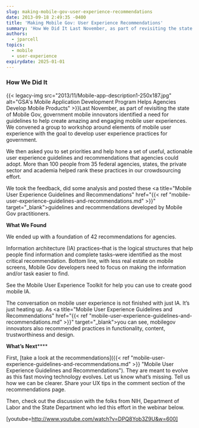 ```yaml
---
slug: making-mobile-gov-user-experience-recommendations
date: 2013-09-18 2:49:35 -0400
title: 'Making Mobile Gov: User Experience Recommendations'
summary: 'How We Did It Last November, as part of revisiting the state of Mobile Gov, government mobile innovators identified a need for guidelines to help create amazing and engaging mobile user experiences. We convened a group to workshop around elements of mobile user experience with the'
authors:
  - jparcell
topics:
  - mobile
  - user-experience
expirydate: 2025-01-01
---
```


### How We Did It

{{< legacy-img src="2013/11/Mobile-app-description1-250x187.jpg" alt="GSA's Mobile Application Development Program Helps Agencies Develop Mobile Products" >}}Last November, as part of revisiting the state of Mobile Gov, government mobile innovators identified a need for guidelines to help create amazing and engaging mobile user experiences. We convened a group to workshop around elements of mobile user experience with the goal to develop user experience practices for government.

We then asked you to set priorities and help hone a set of useful, actionable user experience guidelines and recommendations that agencies could adopt. More than 100 people from 35 federal agencies, states, the private sector and academia helped rank these practices in our crowdsourcing effort.

We took the feedback, did some analysis and posted these <a title="Mobile User Experience Guidelines and Recommendations" href="{{< ref "mobile-user-experience-guidelines-and-recommendations.md" >}}" target="_blank">guidelines and recommendations</a> developed by Mobile Gov practitioners.

**What We Found**

We ended up with a foundation of 42 recommendations for agencies.

Information architecture (IA) practices&#8211;that is the logical structures that help people find information and complete tasks&#8211;were identified as the most critical recommendation. Bottom line, with less real estate on mobile screens, Mobile Gov developers need to focus on making the information and/or task easier to find.

See the Mobile User Experience Toolkit for help you can use to create good mobile IA.

The conversation on mobile user experience is not finished with just IA. It’s just heating up. As <a title="Mobile User Experience Guidelines and Recommendations" href="{{< ref "mobile-user-experience-guidelines-and-recommendations.md" >}}" target="_blank">you can see</a>, mobilegov innovators also recommended practices in functionality, content, trustworthiness and design.

**What&#8217;s Next******

First, [take a look at the recommendations]({{< ref "mobile-user-experience-guidelines-and-recommendations.md" >}} "Mobile User Experience Guidelines and Recommendations"). They are meant to evolve as this fast moving technology evolves. Let us know what&#8217;s missing. Tell us how we can be clearer. Share your UX tips in the comment section of the recommendations page.

Then, check out the discussion with the folks from NIH, Department of Labor and the State Department who led this effort in the webinar below.[
  ](http://www.howto.gov/training/classes/mobile-user-experience-recommendations-and-guidelines-panel)

[youtube=http://www.youtube.com/watch?v=DPQ8Yob3Z9U&w=600]
